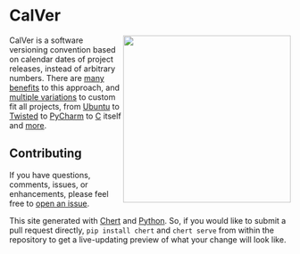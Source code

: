 # CalVer

<img height=300 align=right
src="https://raw.githubusercontent.com/mahmoud/calver/master/uploads/caltree_med.png">

CalVer is a software versioning convention based on calendar dates of
project releases, instead of arbitrary numbers. There are
[many benefits][designing_a_version] to this approach, and
[multiple variations][calver_overview] to custom fit all projects,
from [Ubuntu][ubuntu] to [Twisted][twisted] to [PyCharm][pycharm] to
[C][c] itself and [more][calver_users].

[ubuntu]: http://calver.org/overview.html#ubuntu
[twisted]: http://calver.org/overview.html#twisted
[pycharm]: http://calver.org/users.html#products
[c]: http://calver.org/users.html#standards

[designing_a_version]: http://sedimental.org/designing_a_version.html
[calver_overview]: http://calver.org/overview.html
[calver_users]: http://calver.org/users.html

## Contributing

If you have questions, comments, issues, or enhancements, please feel
free to [open an issue][issue].

This site generated with [Chert][chert] and [Python][python]. So, if
you would like to submit a pull request directly, `pip install chert`
and `chert serve` from within the repository to get a live-updating
preview of what your change will look like.

[issue]: https://github.com/mahmoud/calver/issues

[chert]: https://github.com/mahmoud/chert
[python]: http://python.org
